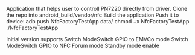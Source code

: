 Application that helps user to controll PN7220 directly from driver.
Clone the repo into android_build/vendor/nfc
Build the application
Push it to device:
    adb push NfcFactoryTestApp data/
    chmod +x NfcFactoryTestApp
    ./NfcFactoryTestApp

Initial version supports
  Switch ModeSwitch GPIO to EMVCo mode
  Switch ModeSwitch GPIO to NFC Forum mode
  Standby mode enable
